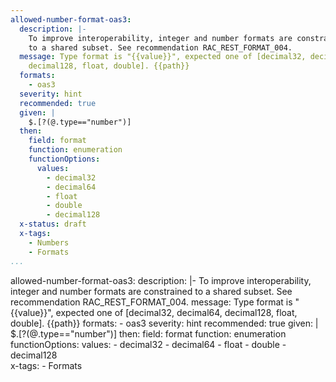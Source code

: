 ```yaml
---
allowed-number-format-oas3:
  description: |-
    To improve interoperability, integer and number formats are constrained
    to a shared subset. See recommendation RAC_REST_FORMAT_004.
  message: Type format is "{{value}}", expected one of [decimal32, decimal64,
    decimal128, float, double]. {{path}}
  formats:
    - oas3
  severity: hint
  recommended: true
  given: |
    $.[?(@.type=="number")]
  then:
    field: format
    function: enumeration
    functionOptions:
      values:
        - decimal32
        - decimal64
        - float
        - double
        - decimal128   
  x-status: draft
  x-tags:
    - Numbers
    - Formats      
...
```

allowed-number-format-oas3:
  description: |-
    To improve interoperability, integer and number formats are constrained
    to a shared subset. See recommendation RAC_REST_FORMAT_004.
  message: Type format is "{{value}}", expected one of [decimal32, decimal64,
    decimal128, float, double]. {{path}}
  formats:
    - oas3
  severity: hint
  recommended: true
  given: |
    $.[?(@.type=="number")]
  then:
    field: format
    function: enumeration
    functionOptions:
      values:
        - decimal32
        - decimal64
        - float
        - double
        - decimal128   
  x-tags:
    - Formats   
